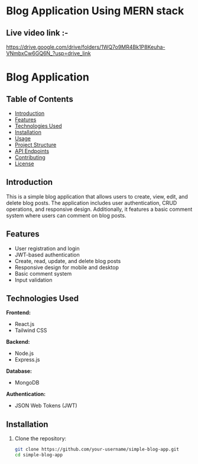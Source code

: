 # Blog Application Using MERN stack

## Live video link :- 
https://drive.google.com/drive/folders/1WQ7o9MR4Bk1P8Keuha-VNmbxCw6GQ6N_?usp=drive_link 

# Blog Application

## Table of Contents

- [Introduction](#introduction)
- [Features](#features)
- [Technologies Used](#technologies-used)
- [Installation](#installation)
- [Usage](#usage)
- [Project Structure](#project-structure)
- [API Endpoints](#api-endpoints)
- [Contributing](#contributing)
- [License](#license)

## Introduction

This is a simple blog application that allows users to create, view, edit, and delete blog posts. The application includes user authentication, CRUD operations, and responsive design. Additionally, it features a basic comment system where users can comment on blog posts.

## Features

- User registration and login
- JWT-based authentication
- Create, read, update, and delete blog posts
- Responsive design for mobile and desktop
- Basic comment system
- Input validation

## Technologies Used

**Frontend:**
- React.js
- Tailwind CSS

**Backend:**
- Node.js
- Express.js

**Database:**
- MongoDB

**Authentication:**
- JSON Web Tokens (JWT)

## Installation

1. Clone the repository:
   ```bash
   git clone https://github.com/your-username/simple-blog-app.git
   cd simple-blog-app

